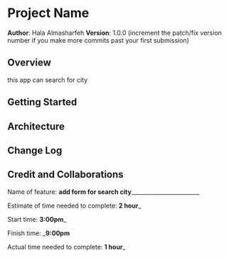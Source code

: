 # Project Name

**Author**: Hala Almasharfeh
**Version**: 1.0.0 (increment the patch/fix version number if you make more commits past your first submission)

## Overview

this app can search for city

## Getting Started
<!-- What are the steps that a user must take in order to build this app on their own machine and get it running? -->

## Architecture
<!-- Provide a detailed description of the application design. What technologies (languages, libraries, etc) you're using, and any other relevant design information. -->

## Change Log

<!-- Use this area to document the iterative changes made to your application as each feature is successfully implemented. Use time stamps. Here's an example:

01-01-2001 4:59pm - Application now has a fully-functional express server, with a GET route for the location resource. -->

## Credit and Collaborations
<!-- Give credit (and a link) to other people or resources that helped you build this application. -->
Name of feature: ____add form for search city____________________________

Estimate of time needed to complete: __2 hour___

Start time: __3:00pm___

Finish time: ___9:00pm__

Actual time needed to complete: __1 hour___
